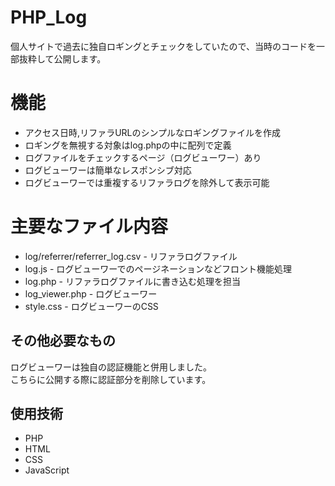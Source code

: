# PHP_Log
個人サイトで過去に独自ロギングとチェックをしていたので、当時のコードを一部抜粋して公開します。

# 機能
- アクセス日時,リファラURLのシンプルなロギングファイルを作成
- ロギングを無視する対象はlog.phpの中に配列で定義
- ログファイルをチェックするページ（ログビューワー）あり
- ログビューワーは簡単なレスポンシブ対応
- ログビューワーでは重複するリファラログを除外して表示可能

# 主要なファイル内容
- log/referrer/referrer_log.csv - リファラログファイル
- log.js - ログビューワーでのページネーションなどフロント機能処理
- log.php - リファラログファイルに書き込む処理を担当
- log_viewer.php - ログビューワー
- style.css - ログビューワーのCSS

## その他必要なもの
ログビューワーは独自の認証機能と併用しました。  
こちらに公開する際に認証部分を削除しています。

## 使用技術
- PHP
- HTML
- CSS
- JavaScript
